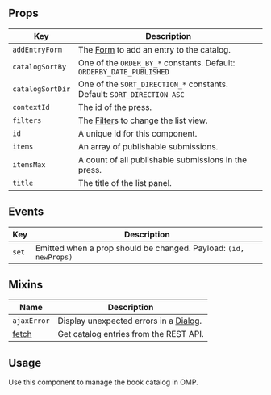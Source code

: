 ## Props

| Key | Description |
| --- | --- |
| `addEntryForm` | The [Form](#/component/Form) to add an entry to the catalog. |
| `catalogSortBy` | One of the `ORDER_BY_*` constants. Default: `ORDERBY_DATE_PUBLISHED` |
| `catalogSortDir` | One of the `SORT_DIRECTION_*` constants. Default: `SORT_DIRECTION_ASC` |
| `contextId` | The id of the press. |
| `filters` | The [Filter](#/component/Filter)s to change the list view. |
| `id` | A unique id for this component. |
| `items` | An array of publishable submissions. |
| `itemsMax` | A count of all publishable submissions in the press. |
| `title` | The title of the list panel. |

## Events

| Key   | Description                                                      |
| ----- | ---------------------------------------------------------------- |
| `set` | Emitted when a prop should be changed. Payload: `(id, newProps)` |

## Mixins

| Name | Description |
| --- | --- |
| `ajaxError` | Display unexpected errors in a [Dialog](#/mixins/dialog). |
| [fetch](#/mixins/fetch) | Get catalog entries from the REST API. |

## Usage

Use this component to manage the book catalog in OMP.
